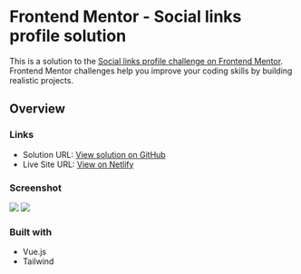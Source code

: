 # Frontend Mentor - Social links profile solution

This is a solution to the [Social links profile challenge on Frontend Mentor](https://www.frontendmentor.io/challenges/social-links-profile-UG32l9m6dQ). Frontend Mentor challenges help you improve your coding skills by building realistic projects.

## Overview

### Links

- Solution URL: [View solution on GitHub](https://github.com/mehrnaz98/social-link-profile.git)
- Live Site URL: [View on Netlify](https://enchanting-empanada-d6fe0a.netlify.app/)

### Screenshot

![](./assets/screenshots/Screenshot-1.png)
![](./assets/screenshots/Screenshot-2.png)

### Built with

- Vue.js
- Tailwind
